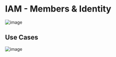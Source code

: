 # IAM - Members & Identity
![image](https://github.com/ramkrushna26/gcp/assets/45620457/ad881564-2e64-42a8-a5f4-addd0a2d3098)

## Use Cases
![image](https://github.com/ramkrushna26/gcp/assets/45620457/35d04d17-0a12-4f6d-ba5d-c25e6431c255)
